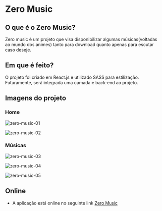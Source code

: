 # Zero Music

## O que é o Zero Music?
Zero music é um projeto que visa
disponibilizar algumas músicas(voltadas ao mundo dos animes) tanto para download quanto apenas para escutar caso deseje.

## Em que é feito?
O projeto foi criado em React.js e utilizado SASS para estilização. Futuramente, será integrada uma camada e back-end ao projeto.

## Imagens do projeto

### Home
![zero-music-01](https://user-images.githubusercontent.com/47173483/71311125-6c5cb580-23fb-11ea-924c-416dc048bccd.png)

![zero-music-02](https://user-images.githubusercontent.com/47173483/71311157-d1b0a680-23fb-11ea-928d-7e8490f57f5b.png)

### Músicas
![zero-music-03](https://user-images.githubusercontent.com/47173483/71311172-23f1c780-23fc-11ea-9812-47fbd4d06298.png)

![zero-music-04](https://user-images.githubusercontent.com/47173483/71311179-3c61e200-23fc-11ea-8712-ef99bc5e326d.png)

![zero-music-05](https://user-images.githubusercontent.com/47173483/71311196-7c28c980-23fc-11ea-8f7f-4e5318c7d0b0.png)


## Online
* A aplicação está online no seguinte link [Zero Music](http://www.zeromusic.ga)